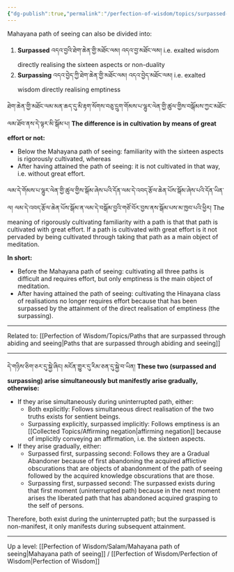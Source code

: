 ```yaml
---
{"dg-publish":true,"permalink":"/perfection-of-wisdom/topics/surpassed-and-surpassing-mahayana-path-of-seeing/"}
---
```


Mahayana path of seeing can also be divided into:
1. **Surpassed** འདའ་བྱའི་ཐེག་ཆེན་གྱི་མཐོང་ལམ། འདའ་བྱ་མཐོང་ལམ།
   i.e. exalted wisdom directly realising the sixteen aspects or non-duality
2. **Surpassing** འདའ་བྱེད་ཀྱི་ཐེག་ཆེན་གྱི་མཐོང་ལམ། འདའ་བྱེད་མཐོང་ལམ།
   i.e. exalted wisdom directly realising emptiness

ཐེག་ཆེན་གྱི་མཐོང་ལམ་མན་ཆད་དུ་མི་རྟག་སོགས་བཅུ་དྲུག་གོམས་པ་ལྷུར་ལེན་གྱི་ཚུལ་གྱིས་བསྒོམས་ཀྱང་མཐོང་ལམ་ཐོབ་ནས་དེ་ལྟར་མི་སྒོམ་པ།
**The difference is in cultivation by means of great effort or not:**
- Below the Mahayana path of seeing: familiarity with the sixteen aspects is rigorously cultivated, whereas 
- After having attained the path of seeing: it is not cultivated in that way, i.e. without great effort.

ལམ་དེ་གོམས་པ་ལྷུར་ལེན་གྱི་ཚུལ་གྱིས་སྒོམ་ཞེས་པའི་དོན་ལམ་དེ་འབད་རྩོལ་ཆེན་པོས་སྒོམ་ཞེས་པའི་དོན་ཡིན་ལ། 
ལམ་དེ་འབད་རྩོལ་ཆེན་པོས་སྒོམ་ན་ལམ་དེ་བསྒོམ་བྱའི་གཙོ་བོར་བྱས་ནས་སྒོམ་པས་མ་ཁྱབ་པའི་ཕྱིར།
The meaning of rigorously cultivating familiarity with a path is that that path is cultivated with great effort.
If a path is cultivated with great effort is it not pervaded by being cultivated through taking that path as a main object of meditation.

**In short:**
- Before the Mahayana path of seeing: cultivating all three paths is difficult and requires effort, but only emptiness is the main object of meditation.
- After having attained the path of seeing: cultivating the Hinayana class of realisations no longer requires effort because that has been surpassed by the attainment of the direct realisation of emptiness (the surpassing).
---
Related to: [[Perfection of Wisdom/Topics/Paths that are surpassed through abiding and seeing\|Paths that are surpassed through abiding and seeing]]

---
དེ་གཉིས་ཅིག་ཅར་དུ་སྐྱེ་ཞིང། མངོན་གྱུར་དུ་རིམ་ཅན་དུ་སྐྱེ་བ་ཡིན།
**These two (surpassed and surpassing) arise simultaneously but manifestly arise gradually, otherwise:**
- If they arise simultaneously during uninterrupted path, either:
	- Both explicitly: Follows simultaneous direct realisation of the two truths exists for sentient beings.
	- Surpassing explicitly, surpassed implicitly: Follows emptiness is an [[Collected Topics/Affirming negation\|affirming negation]] because of implicitly conveying an affirmation, i.e. the sixteen aspects.
- If they arise gradually, either:
	- Surpassed first, surpassing second: Follows they are a Gradual Abandoner because of first abandoning the acquired afflictive obscurations that are objects of abandonment of the path of seeing followed by the acquired knowledge obscurations that are those.
	- Surpassing first, surpassed second: The surpassed exists during that first moment (uninterrupted path) because in the next moment arises the liberated path that has abandoned acquired grasping to the self of persons.

Therefore, both exist during the uninterrupted path; but the surpassed is non-manifest, it only manifests during subsequent attainment.

---
Up a level: [[Perfection of Wisdom/Salam/Mahayana path of seeing\|Mahayana path of seeing]] / [[Perfection of Wisdom/Perfection of Wisdom\|Perfection of Wisdom]]